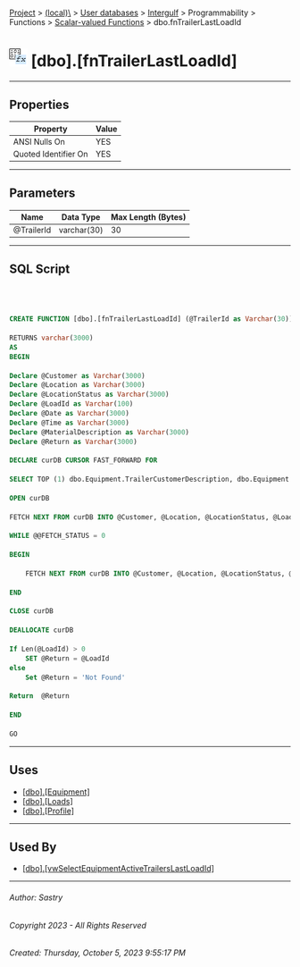 #### 

[Project](../../../../../../index.md) > [(local)\\](../../../../../index.md) > [User databases](../../../../index.md) > [Intergulf](../../../index.md) > Programmability > Functions > [Scalar-valued Functions](Scalar-valued_Functions.md) > dbo.fnTrailerLastLoadId

# ![Scalar-valued Functions](../../../../../../Images/Function_Scalar32.png) [dbo].[fnTrailerLastLoadId]

---

## <a name="#properties"></a>Properties

| Property | Value |
|---|---|
| ANSI Nulls On | YES |
| Quoted Identifier On | YES |


---

## <a name="#parameters"></a>Parameters

| Name | Data Type | Max Length (Bytes) |
|---|---|---|
| @TrailerId | varchar(30) | 30 |


---

## <a name="#sqlscript"></a>SQL Script

```sql



CREATE FUNCTION [dbo].[fnTrailerLastLoadId] (@TrailerId as Varchar(30))

RETURNS varchar(3000)
AS
BEGIN

Declare @Customer as Varchar(3000)
Declare @Location as Varchar(3000)
Declare @LocationStatus as Varchar(3000)
Declare @LoadId as Varchar(100)
Declare @Date as Varchar(3000)
Declare @Time as Varchar(3000)
Declare @MaterialDescription as Varchar(3000)
Declare @Return	as Varchar(3000)

DECLARE curDB CURSOR FAST_FORWARD FOR

SELECT TOP (1) dbo.Equipment.TrailerCustomerDescription, dbo.Equipment.Location, dbo.Equipment.LocationStatus, dbo.Loads.Id, dbo.Loads.ScheduledDate, dbo.Loads.ScheduledTime, dbo.Profile.TrailerLastLoadDescription FROM dbo.Loads LEFT OUTER JOIN dbo.Equipment ON dbo.Loads.TrailerId = dbo.Equipment.Id LEFT OUTER JOIN dbo.Profile ON dbo.Loads.ProfileId = dbo.Profile.Id WHERE (dbo.Loads.DispatchStatus <> 'Pending') AND (LEN(dbo.Loads.TrailerId) > 0) AND (dbo.Equipment.Id = @TrailerId) ORDER BY dbo.Loads.ScheduledDate DESC, dbo.Loads.ScheduledTime DESC

OPEN curDB

FETCH NEXT FROM curDB INTO @Customer, @Location, @LocationStatus, @LoadId, @Date, @Time, @MaterialDescription

WHILE @@FETCH_STATUS = 0

BEGIN

	FETCH NEXT FROM curDB INTO @Customer, @Location, @LocationStatus, @LoadId, @Date, @Time, @MaterialDescription

END

CLOSE curDB

DEALLOCATE curDB

If Len(@LoadId) > 0 
	SET @Return = @LoadId
else
	Set @Return = 'Not Found'

Return  @Return

END

GO

```


---

## <a name="#uses"></a>Uses

* [[dbo].[Equipment]](../../../Tables/dbo_Equipment.md)
* [[dbo].[Loads]](../../../Tables/dbo_Loads.md)
* [[dbo].[Profile]](../../../Tables/dbo_Profile.md)


---

## <a name="#usedby"></a>Used By

* [[dbo].[vwSelectEquipmentActiveTrailersLastLoadId]](../../../Views/dbo_vwSelectEquipmentActiveTrailersLastLoadId.md)


---

###### Author:  Sastry

###### Copyright 2023 - All Rights Reserved

###### Created: Thursday, October 5, 2023 9:55:17 PM

